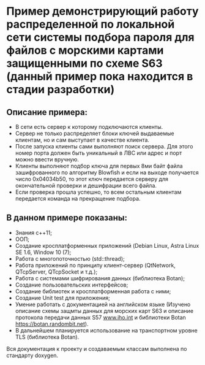 # Пример демонстрирующий работу распределенной по локальной сети системы подбора пароля для файлов с морскими картами защищенными по схеме S63 (данный пример пока находится в стадии разработки)

## Описание примера:
* В сети есть сервер к которому подключаются клиенты.
* Сервер не только распределяет блоки ключей выдаваемые клиентам, но и сам выступает в качестве клиента.
* После запуска клиенты сами выполняют поиск сервера. Для этого номер порта должен быть уникальный в ЛВС или адрес и порт можно ввести вручную.
* Клиенты выполняют подбор ключа для первых 8ми байт файла зашифрованного по алгоритму Blowfish и если на выходе получается число 0x04034b50, то этот ключ передается серверу для окончательной проверки и дешифрации всего файла.
* Если проверка прошла успешно, то всем остальным клиентам передается команда на прекращение подбора.

## В данном примере показаны:
* Знания с++11;
* ООП;
* Создание кросплатформенных приложений (Debian Linux, Astra Linux SE 1.6, Window 10 (7);
* Работа с многопоточностью (std::thread);
* Работа приложений по принципу клиент-сервер (QtNetwork, QTcpServer, QTcpSocket и т.д.);
* Работа с системами шифрирования данных (библиотека Botan);
* Создание пользовательских интерфейсов;
* Создание библиотек и кросплатформенная работа с ними;
* Создание Unit test для приложения;
* Умение работать с документацией на английском языке (Изучено описание схемы защмты данных для морских карт S63 и описание протокола передачи данных S57 www.iho.int и библиотеки Botan https://botan.randombit.net).
* В дальнейшем планируется использование на транспортном уровне TLS (библиотека Botan).

Вся документация к проекту и создаваемым классам выполнена по стандарту doxygen.
